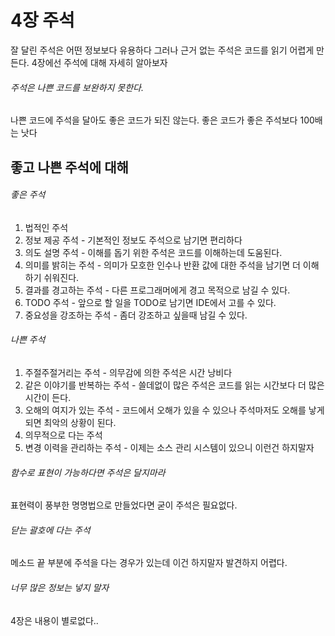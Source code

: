 # 4장 주석
잘 달린 주석은 어떤 정보보다 유용하다 그러나 근거 없는 주석은 코드를 읽기 어렵게 만든다.
4장에선 주석에 대해 자세히 알아보자  

###### 주석은 나쁜 코드를 보완하지 못한다.
나쁜 코드에 주석을 달아도 좋은 코드가 되진 않는다. 좋은 코드가 좋은 주석보다 100배는 낫다

## 좋고 나쁜 주석에 대해
###### 좋은 주석
1. 법적인 주석
2. 정보 제공 주석 - 기본적인 정보도 주석으로 남기면 편리하다
3. 의도 설명 주석 - 이해를 돕기 위한 주석은 코드를 이해하는데 도움된다.
4. 의미를 밝히는 주석 - 의미가 모호한 인수나 반환 값에 대한 주석을 남기면 더 이해하기 쉬워진다.
5. 결과를 경고하는 주석 - 다른 프로그래머에게 경고 목적으로 남길 수 있다.
6. TODO 주석 - 앞으로 할 일을 TODO로 남기면 IDE에서 고를 수 있다.
7. 중요성을 강조하는 주석 - 좀더 강조하고 싶을때 남길 수 있다.


###### 나쁜 주석
1. 주절주절거리는 주석 - 의무감에 의한 주석은 시간 낭비다
2. 같은 이야기를 반복하는 주석 - 쓸데없이 많은 주석은 코드를 읽는 시간보다 더 많은 시간이 든다.
3. 오해의 여지가 있는 주석 - 코드에서 오해가 있을 수 있으나 주석마저도 오해를 낳게 되면 최악의 상황이 된다.
4. 의무적으로 다는 주석
5. 변경 이력을 관리하는 주석 - 이제는 소스 관리 시스템이 있으니 이런건 하지말자


###### 함수로 표현이 가능하다면 주석은 달지마라
표현력이 풍부한 명명법으로 만들었다면 굳이 주석은 필요없다.

###### 닫는 괄호에 다는 주석
메소드 끝 부분에 주석을 다는 경우가 있는데 이건 하지말자 발견하지 어렵다.
###### 너무 많은 정보는 넣지 말자

4장은 내용이 별로없다..
